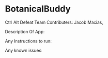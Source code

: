 # BotanicalBuddy
Ctrl Alt Defeat Team
Contributers: Jacob Macias,

Description Of App: 

Any Instructions to run:

Any known issues:

